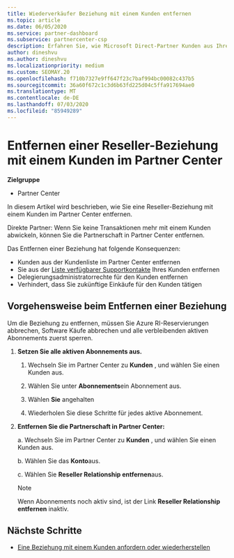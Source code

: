 ```yaml
---
title: Wiederverkäufer Beziehung mit einem Kunden entfernen
ms.topic: article
ms.date: 06/05/2020
ms.service: partner-dashboard
ms.subservice: partnercenter-csp
description: Erfahren Sie, wie Microsoft Direct-Partner Kunden aus Ihrer Liste entfernen, Delegierte Administratorrechte entfernen und die Unterstützung für einen Kunden nicht mehr unterstützen oder erwerben können.
author: dineshvu
ms.author: dineshvu
ms.localizationpriority: medium
ms.custom: SEOMAY.20
ms.openlocfilehash: f710b7327e9ff647f23c7baf994bc00082c437b5
ms.sourcegitcommit: 36a60f672c1c3d6b63fd225d04c5ffa917694ae0
ms.translationtype: MT
ms.contentlocale: de-DE
ms.lasthandoff: 07/03/2020
ms.locfileid: "85949289"
---
```

# <a name="how-to-remove-a-reseller-relationship-with-a-customer-in-partner-center"></a>Entfernen einer Reseller-Beziehung mit einem Kunden im Partner Center

**Zielgruppe**

- Partner Center

In diesem Artikel wird beschrieben, wie Sie eine Reseller-Beziehung mit einem Kunden im Partner Center entfernen.

Direkte Partner: Wenn Sie keine Transaktionen mehr mit einem Kunden abwickeln, können Sie die Partnerschaft in Partner Center entfernen.

Das Entfernen einer Beziehung hat folgende Konsequenzen:

- Kunden aus der Kundenliste im Partner Center entfernen
- Sie aus der [Liste verfügbarer Supportkontakte](assign-support-contacts.md) Ihres Kunden entfernen
- Delegierungsadministratorrechte für den Kunden entfernen
- Verhindert, dass Sie zukünftige Einkäufe für den Kunden tätigen

## <a name="how-to-remove-a-relationship"></a>Vorgehensweise beim Entfernen einer Beziehung

Um die Beziehung zu entfernen, müssen Sie Azure RI-Reservierungen abbrechen, Software Käufe abbrechen und alle verbleibenden aktiven Abonnements zuerst sperren.

1. **Setzen Sie alle aktiven Abonnements aus.**

   1. Wechseln Sie im Partner Center zu **Kunden** , und wählen Sie einen Kunden aus.

   2. Wählen Sie unter **Abonnements**ein Abonnement aus.

   3. Wählen **Sie** angehalten

   4. Wiederholen Sie diese Schritte für jedes aktive Abonnement.

2. **Entfernen Sie die Partnerschaft in Partner Center:**

   a. Wechseln Sie im Partner Center zu **Kunden** , und wählen Sie einen Kunden aus.

   b. Wählen Sie das **Konto**aus.

   c. Wählen Sie **Reseller Relationship entfernen**aus.

   > [!NOTE]
   > Wenn Abonnements noch aktiv sind, ist der Link **Reseller Relationship entfernen** inaktiv.

## <a name="next-steps"></a>Nächste Schritte

- [Eine Beziehung mit einem Kunden anfordern oder wiederherstellen](request-a-relationship-with-a-customer.md)
